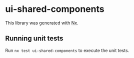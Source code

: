 # ui-shared-components

This library was generated with [Nx](https://nx.dev).

## Running unit tests

Run `nx test ui-shared-components` to execute the unit tests.
